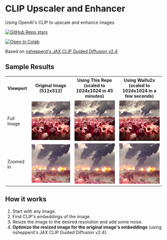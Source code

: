 # CLIP Upscaler and Enhancer
Using OpenAI's CLIP to upscale and enhance images

[![GitHub Repo stars](https://img.shields.io/github/stars/tripplyons/clip-upscaler-and-enhancer?style=social)](https://github.com/tripplyons/clip-upscaler-and-enhancer)

[![Open In Colab](https://colab.research.google.com/assets/colab-badge.svg)](https://colab.research.google.com/github/tripplyons/clip-upscaler-and-enhancer/blob/main/clip-upscaler-and-enhancer.ipynb)

Based on [nshepperd's JAX CLIP Guided Diffusion v2.4](https://colab.research.google.com/drive/10YWuTxtBI7PS0xBJCLAUjhR5cB0UUXe-)

## Sample Results

<table>
<tr>
<th>
Viewport
</th>
<th>
Original Image (512x512)
</th>
<th>
Using This Repo (scaled to 1024x1024 in 45 minutes)
</th>
<th>
Using Waifu2x (scaled to 1024x1024 in a few seconds)
</th>
</tr>
<tr>
<td>
Full Image
</td>
<td>
<img width="512" src="img/original.png">
</td>
<td>
<img width="512" src="img/this-repo.png">
</td>
<td>
<img width="512" src="img/waifu2x.png">
</td>
</tr>
<tr>
<td>
Zoomed In
</td>
<td>
<img width="512" src="img/original-details.png">
</td>
<td>
<img width="512" src="img/this-repo-details.png">
</td>
<td>
<img width="512" src="img/waifu2x-details.png">
</td>
</tr>
</table>

## How it works

1. Start with any image.
2. Find CLIP's embeddings of the image.
3. Resize the image to the desired resolution and add some noise.
4. **Optimize the resized image for the original image's embeddings** (using nshepperd's JAX CLIP Guided Diffusion v2.4).
